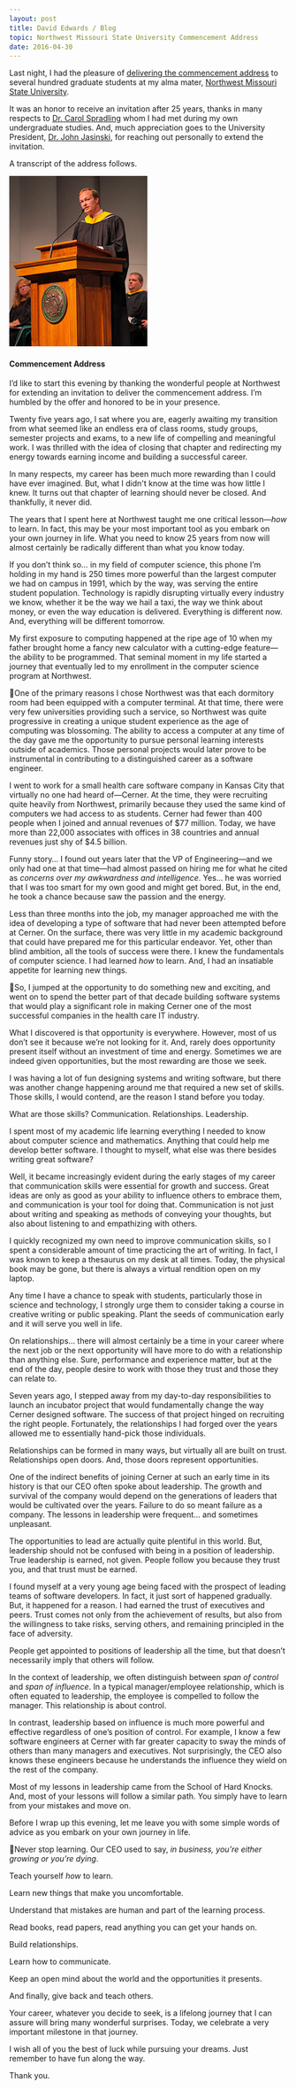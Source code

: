 ```yaml
---
layout: post
title: David Edwards / Blog
topic: Northwest Missouri State University Commencement Address
date: 2016-04-30
---
```

Last night, I had the pleasure of [delivering the commencement address](http://www.nwmissouri.edu/media/news/2016/04/29commencement-graduate.htm)
to several hundred graduate students at my alma mater, [Northwest Missouri State University](http://www.nwmissouri.edu).

It was an honor to receive an invitation after 25 years, thanks in many respects to [Dr. Carol Spradling](http://www.nwmissouri.edu/mathcsis/directory/spradling.htm) whom I had met during my own undergraduate studies. And,
much appreciation goes to the University President, [Dr. John Jasinski](http://www.nwmissouri.edu/aboutus/president/), for
reaching out personally to extend the invitation.

A transcript of the address follows.

![Commencement Address](/images/commencement-address.png "Commencement Address")

#### Commencement Address
I’d like to start this evening by thanking the wonderful people at Northwest for extending an invitation to deliver the
commencement address. I’m humbled by the offer and honored to be in your presence.

Twenty five years ago, I sat where you are, eagerly awaiting my transition from what seemed like an endless era of class rooms,
study groups, semester projects and exams, to a new life of compelling and meaningful work. I was thrilled with the idea of
closing that chapter and redirecting my energy towards earning income and building a successful career.

In many respects, my career has been much more rewarding than I could have ever imagined. But, what I didn't know at the time
was how little I knew. It turns out that chapter of learning should never be closed. And thankfully, it never did.

The years that I spent here at Northwest taught me one critical lesson—_how_ to learn. In fact, this may be your most important
tool as you embark on your own journey in life. What you need to know 25 years from now will almost certainly be radically
different than what you know today.

If you don’t think so… in my field of computer science, this phone I’m holding in my hand is 250 times more powerful than the
largest computer we had on campus in 1991, which by the way, was serving the entire student population. Technology is rapidly
disrupting virtually every industry we know, whether it be the way we hail a taxi, the way we think about money, or even the way
education is delivered. Everything is different now. And, everything will be different tomorrow.

My first exposure to computing happened at the ripe age of 10 when my father brought home a fancy new calculator with a
cutting-edge feature—the ability to be programmed. That seminal moment in my life started a journey that eventually led to my
enrollment in the computer science program at Northwest.

One of the primary reasons I chose Northwest was that each dormitory room had been equipped with a computer terminal. At that
time, there were very few universities providing such a service, so Northwest was quite progressive in creating a unique student
experience as the age of computing was blossoming. The ability to access a computer at any time of the day gave me the
opportunity to pursue personal learning interests outside of academics. Those personal projects would later prove to be
instrumental in contributing to a distinguished career as a software engineer.

I went to work for a small health care software company in Kansas City that virtually no one had heard of—Cerner. At the time,
they were recruiting quite heavily from Northwest, primarily because they used the same kind of computers we had access to as
students. Cerner had fewer than 400 people when I joined and annual revenues of $77 million. Today, we have more than 22,000
associates with offices in 38 countries and annual revenues just shy of $4.5 billion.

Funny story… I found out years later that the VP of Engineering—and we only had one at that time—had almost passed on hiring me
for what he cited as _concerns over my awkwardness and intelligence_. Yes… he was worried that I was too smart for my own good
and might get bored. But, in the end, he took a chance because saw the passion and the energy.

Less than three months into the job, my manager approached me with the idea of developing a type of software that had never been
attempted before at Cerner. On the surface, there was very little in my academic background that could have prepared me for this
particular endeavor. Yet, other than blind ambition, all the tools of success were there. I knew the fundamentals of computer
science. I had learned _how_ to learn. And, I had an insatiable appetite for learning new things.

So, I jumped at the opportunity to do something new and exciting, and went on to spend the better part of that decade building
software systems that would play a significant role in making Cerner one of the most successful companies in the health care IT
industry.

What I discovered is that opportunity is everywhere. However, most of us don’t see it because we’re not looking for it. And,
rarely does opportunity present itself without an investment of time and energy. Sometimes we are indeed given opportunities,
but the most rewarding are those we seek.

I was having a lot of fun designing systems and writing software, but there was another change happening around me that required
a new set of skills. Those skills, I would contend, are the reason I stand before you today.

What are those skills? Communication. Relationships. Leadership.

I spent most of my academic life learning everything I needed to know about computer science and mathematics. Anything that
could help me develop better software. I thought to myself, what else was there besides writing great software?

Well, it became increasingly evident during the early stages of my career that communication skills were essential for growth
and success. Great ideas are only as good as your ability to influence others to embrace them, and communication is your tool
for doing that. Communication is not just about writing and speaking as methods of conveying your thoughts, but also about
listening to and empathizing with others.

I quickly recognized my own need to improve communication skills, so I spent a considerable amount of time practicing the art of
writing. In fact, I was known to keep a thesaurus on my desk at all times. Today, the physical book may be gone, but there is
always a virtual rendition open on my laptop.

Any time I have a chance to speak with students, particularly those in science and technology, I strongly urge them to consider
taking a course in creative writing or public speaking. Plant the seeds of communication early and it will serve you well in
life.

On relationships… there will almost certainly be a time in your career where the next job or the next opportunity will have more
to do with a relationship than anything else. Sure, performance and experience matter, but at the end of the day, people desire
to work with those they trust and those they can relate to.

Seven years ago, I stepped away from my day-to-day responsibilities to launch an incubator project that would fundamentally
change the way Cerner designed software. The success of that project hinged on recruiting the right people. Fortunately, the
relationships I had forged over the years allowed me to essentially hand-pick those individuals.

Relationships can be formed in many ways, but virtually all are built on trust. Relationships open doors. And, those doors
represent opportunities.

One of the indirect benefits of joining Cerner at such an early time in its history is that our CEO often spoke about
leadership. The growth and survival of the company would depend on the generations of leaders that would be cultivated over the
years. Failure to do so meant failure as a company. The lessons in leadership were frequent… and sometimes unpleasant.

The opportunities to lead are actually quite plentiful in this world. But, leadership should not be confused with being in a
position of leadership. True leadership is earned, not given. People follow you because they trust you, and that trust must be
earned.

I found myself at a very young age being faced with the prospect of leading teams of software developers. In fact, it just sort
of happened gradually. But, it happened for a reason. I had earned the trust of executives and peers. Trust comes not only from
the achievement of results, but also from the willingness to take risks, serving others, and remaining principled in the face of
adversity.

People get appointed to positions of leadership all the time, but that doesn’t necessarily imply that others will follow.

In the context of leadership, we often distinguish between _span of control_ and _span of influence_. In a typical
manager/employee relationship, which is often equated to leadership, the employee is compelled to follow the manager. This
relationship is about control.

In contrast, leadership based on influence is much more powerful and effective regardless of one’s position of control. For
example, I know a few software engineers at Cerner with far greater capacity to sway the minds of others than many managers and
executives. Not surprisingly, the CEO also knows these engineers because he understands the influence they wield on the rest of
the company.

Most of my lessons in leadership came from the School of Hard Knocks. And, most of your lessons will follow a similar path. You
simply have to learn from your mistakes and move on.

Before I wrap up this evening, let me leave you with some simple words of advice as you embark on your own journey in life.

Never stop learning. Our CEO used to say, _in business, you’re either growing or you’re dying_.

Teach yourself _how_ to learn.

Learn new things that make you uncomfortable.

Understand that mistakes are human and part of the learning process.

Read books, read papers, read anything you can get your hands on.

Build relationships.

Learn how to communicate.

Keep an open mind about the world and the opportunities it presents.

And finally, give back and teach others.


Your career, whatever you decide to seek, is a lifelong journey that I can assure will bring many wonderful surprises. Today,
we celebrate a very important milestone in that journey.

I wish all of you the best of luck while pursuing your dreams. Just remember to have fun along the way.

Thank you.
